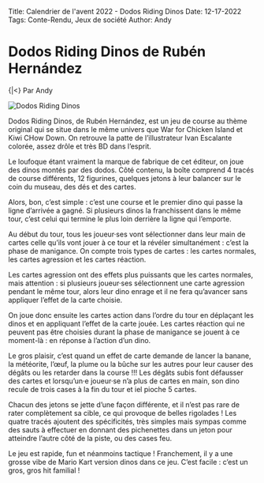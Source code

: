 Title: Calendrier de l'avent 2022 - Dodos Riding Dinos
Date: 12-17-2022
Tags: Conte-Rendu, Jeux de société
Author: Andy

# Dodos Riding Dinos de Rubén Hernández
{|<} Par Andy

![Dodos Riding Dinos](https://ludonoticias.com/wp-content/uploads/2020/05/dodos-riding-dinos-cover-art-696x387.jpg)

Dodos Riding Dinos, de Rubén Hernández, est un jeu de course au thème original qui se situe dans le même univers que War for Chicken Island et Kiwi CHow Down. On retrouve la patte de l’illustrateur Ivan Escalante colorée, assez drôle et très BD dans l’esprit.

Le loufoque étant vraiment la marque de fabrique de cet éditeur, on joue des dinos montés par des dodos. Côté contenu, la boîte comprend 4 tracés de course différents, 12 figurines, quelques jetons à leur balancer sur le coin du museau, des dés et des cartes.

Alors, bon, c’est simple : c’est une course et le premier dino qui passe la ligne d’arrivée a gagné. Si plusieurs dinos la franchissent dans le même tour, c’est celui qui termine le plus loin derrière la ligne qui l’emporte.

Au début du tour, tous les joueur·ses vont sélectionner dans leur main de cartes celle qu’ils vont jouer à ce tour et la révéler simultanément : c’est la phase de manigance. On compte trois types de cartes : les cartes normales, les cartes agression et les cartes réaction.

Les cartes agression ont des effets plus puissants que les cartes normales, mais attention : si plusieurs joueur·ses sélectionnent une carte agression pendant le même tour, alors leur dino enrage et il ne fera qu’avancer sans appliquer l’effet de la carte choisie.

On joue donc ensuite les cartes action dans l’ordre du tour en déplaçant les dinos et en appliquant l’effet de la carte jouée. Les cartes réaction qui ne peuvent pas être choisies durant la phase de manigance se jouent à ce moment-là : en réponse à l’action d’un dino.

Le gros plaisir, c’est quand un effet de carte demande de lancer la banane, la météorite, l’œuf, la plume ou la bûche sur les autres pour leur causer des dégâts ou les retarder dans la course !!! Les dégâts subis font défausser des cartes et lorsqu’un·e joueur·se n’a plus de cartes en main, son dino recule de trois cases à la fin du tour et iel pioche 5 cartes.

Chacun des jetons se jette d’une façon différente, et il n’est pas rare de rater complètement sa cible, ce qui provoque de belles rigolades ! Les quatre tracés ajoutent des spécificités, très simples mais sympas comme des sauts à effectuer en donnant des pichenettes dans un jeton pour atteindre l’autre côté de la piste, ou des cases feu.

Le jeu est rapide, fun et néanmoins tactique ! Franchement, il y a une grosse vibe de Mario Kart version dinos dans ce jeu. C’est facile : c’est un gros, gros hit familial !